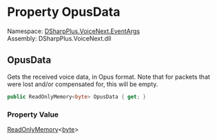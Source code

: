 # Property OpusData

Namespace: [DSharpPlus.VoiceNext.EventArgs](DSharpPlus.VoiceNext.EventArgs.md)  
Assembly: DSharpPlus.VoiceNext.dll

## <a id="DSharpPlus_VoiceNext_EventArgs_VoiceReceiveEventArgs_OpusData"></a>OpusData

Gets the received voice data, in Opus format. Note that for packets that were lost and/or compensated for, this will be empty.

```csharp
public ReadOnlyMemory<byte> OpusData { get; }
```

### Property Value

[ReadOnlyMemory](https://learn.microsoft.com/dotnet/api/system.readonlymemory\-1)<[byte](https://learn.microsoft.com/dotnet/api/system.byte)\>

